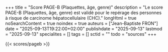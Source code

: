 +++
title = "Score PAGE-B (Plaquettes, âge, genre)"
description = "Le score PAGE-B (Plaquettes, âge, genre) est validé pour le repérage des personnes à risque de carcinome hépatocellulaire (CHC)."
longHtml = true
noSearchContent = true
noindex = true
auteurs = ["Jean-Baptiste FRON"]
date = "2025-09-13T19:22:00+02:00"
publishdate = "2025-09-13"
lastmod = "2025-09-13"
specialites = []
tags = []
sctid = ""
todo = "sources"
+++

{{< scores/pageb >}}
